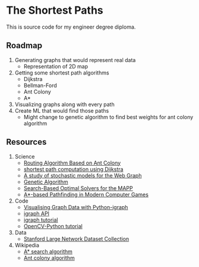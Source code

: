 # The Shortest Paths

This is source code for my engineer degree diploma. 


## Roadmap
 1. Generating graphs that would represent real data
    - Representation of 2D map
 2. Getting some shortest path algorithms
    - Dijkstra
    - Bellman-Ford
    - Ant Colony
    - A* 
 3. Visualizing graphs along with every path 
 4. Create ML that would find those paths
    - Might change to genetic algorithm to find best weights for ant colony algorithm

## Resources
1. Science
    - [Routing Algorithm Based on Ant Colony](https://ieeexplore.ieee.org/abstract/document/7862755)
    - [shortest path computation using Dijkstra](https://ieeexplore.ieee.org/abstract/document/8073641)
    - [A study of stochastic models for the Web Graph](http://www.cs.unibo.it/babaoglu/courses/cas04-05/papers/web-graph.pdf)
    - [Genetic Algorithm](http://datajobstest.com/data-science-repo/Genetic-Algorithm-Guide-[Tom-Mathew].pdf)
    - [Search-Based Optimal Solvers for the MAPP](https://www.aaai.org/ocs/index.php/SOCS/SOCS17/paper/viewFile/15781/15053)
    - [A*-based Pathfinding in Modern Computer Games](https://www.researchgate.net/profile/Xiao-Cui-12/publication/267809499_A-based_Pathfinding_in_Modern_Computer_Games/links/54fd73740cf270426d125adc/A-based-Pathfinding-in-Modern-Computer-Games.pdf)
2. Code
    - [Visualising Graph Data with Python-igraph](https://towardsdatascience.com/visualising-graph-data-with-python-igraph-b3cc81a495cf)
    - [igraph API ](https://igraph.org/python/doc/api/)
    - [igraph tutorial](https://igraph.org/python/doc/tutorial/)
    - [OpenCV-Python tutorial](https://docs.opencv.org/3.4.15/d6/d00/tutorial_py_root.html)
3. Data
    - [Stanford Large Network Dataset Collection](https://snap.stanford.edu/data/)
4. Wikipedia
    - [A* search algorithm](https://en.wikipedia.org/wiki/A*_search_algorithm)
    - [Ant colony algorithm](https://en.wikipedia.org/wiki/Ant_colony_optimization_algorithms)